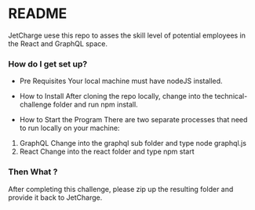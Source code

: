 # README #

JetCharge uese this repo to asses the skill level of potential employees in the React and GraphQL space.

### How do I get set up? ###

* Pre Requisites
Your local machine must have nodeJS installed.

* How to Install
After cloning the repo locally, change into the technical-challenge folder and run npm install.

* How to Start the Program
There are two separate processes that need to run locally on your machine:
1. GraphQL
Change into the graphql sub folder and type node graphql.js
1. React
Change into the react folder and type npm start

### Then What ? ###
After completing this challenge, please zip up the resulting folder and provide it back to JetCharge.